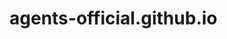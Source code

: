 # agents-official.github.io

<rect x="0" y="-2" width="155" height="30" style="stroke: none; fill: url(#gradient-557691449); mask: url(#sparkline-557691449)"></rect>
